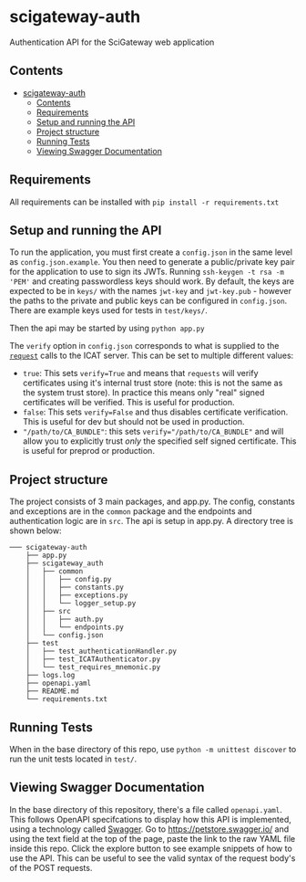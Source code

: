 # scigateway-auth

Authentication API for the SciGateway web application

## Contents

- [scigateway-auth](#scigateway-auth)
  - [Contents](#contents)
  - [Requirements](#requirements)
  - [Setup and running the API](#setup-and-running-the-api)
  - [Project structure](#project-structure)
  - [Running Tests](#running-tests)
  - [Viewing Swagger Documentation](#viewing-swagger-documentation)

## Requirements

All requirements can be installed with `pip install -r requirements.txt`

## Setup and running the API

To run the application, you must first create a `config.json` in the same level as `config.json.example`. You then need to generate a public/private key pair for the application to use to sign its JWTs. Running `ssh-keygen -t rsa -m 'PEM'` and creating passwordless keys should work. By default, the keys are expected to be in `keys/` with the names `jwt-key` and `jwt-key.pub` - however the paths to the private and public keys can be configured in `config.json`. There are example keys used for tests in `test/keys/`.

Then the api may be started by using `python app.py`

The `verify` option in `config.json` corresponds to what is supplied to the [`request`](https://requests.readthedocs.io/en/master/) calls to the ICAT server. This can be set to multiple different values:

- `true`: This sets `verify=True` and means that `requests` will verify certificates using it's internal trust store (note: this is not the same as the system trust store). In practice this means only "real" signed certificates will be verified. This is useful for production.
- `false`: This sets `verify=False` and thus disables certificate verification. This is useful for dev but should not be used in production.
- `"/path/to/CA_BUNDLE"`: this sets `verify="/path/to/CA_BUNDLE"` and will allow you to explicitly trust _only_ the specified self signed certificate. This is useful for preprod or production.

## Project structure

The project consists of 3 main packages, and app.py. The config, constants and exceptions are in the `common` package and the endpoints and authentication logic are in `src`. The api is setup in app.py. A directory tree is shown below:

```
─── scigateway-auth
    ├── app.py
    ├── scigateway_auth
    │   ├── common
    │   │   ├── config.py
    │   │   ├── constants.py
    │   │   ├── exceptions.py
    │   │   └── logger_setup.py
    │   ├── src
    │   │   ├── auth.py
    │   │   └── endpoints.py
    │   └── config.json
    ├── test
    │   ├── test_authenticationHandler.py
    │   ├── test_ICATAuthenticator.py
    │   └── test_requires_mnemonic.py
    ├── logs.log
    ├── openapi.yaml
    ├── README.md
    └── requirements.txt
```

## Running Tests

When in the base directory of this repo, use `python -m unittest discover` to run the unit tests located in `test/`.

## Viewing Swagger Documentation

In the base directory of this repository, there's a file called `openapi.yaml`. This follows OpenAPI specifcations to display how this API is implemented, using a technology called [Swagger](https://swagger.io/). Go to https://petstore.swagger.io/ and using the text field at the top of the page, paste the link to the raw YAML file inside this repo. Click the explore button to see example snippets of how to use the API. This can be useful to see the valid syntax of the request body's of the POST requests.
